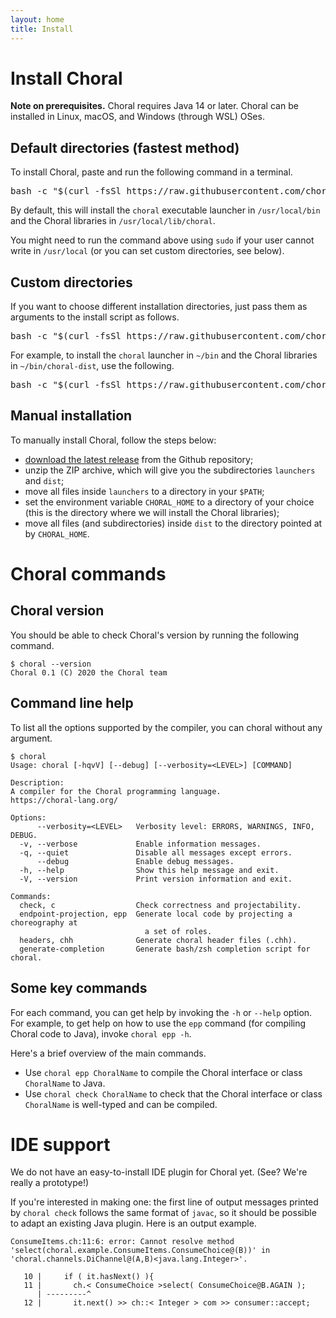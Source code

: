 ```yaml
---
layout: home
title: Install
---
```


# Install Choral

**Note on prerequisites.** Choral requires Java 14 or later. Choral can be installed in Linux, macOS, and Windows (through WSL) OSes.

## Default directories (fastest method)

To install Choral, paste and run the following command in a terminal.

<pre class="border p-2 bg-light">bash -c "$(curl -fsSl https://raw.githubusercontent.com/choral-lang/choral/master/src/scripts/install.sh)"</pre>

By default, this will install the `choral` executable launcher in `/usr/local/bin` and the Choral libraries in `/usr/local/lib/choral`.

You might need to run the command above using `sudo` if your user cannot write in `/usr/local` (or you can set custom directories, see below).

## Custom directories

If you want to choose different installation directories, just pass them as arguments to the install script as follows.

<pre class="border p-2 bg-light">bash -c "$(curl -fsSl https://raw.githubusercontent.com/choral-lang/choral/master/src/scripts/install.sh)" -s -l /path/to/store/the/launcher -ch /path/to/store/choral/libraries</pre>

For example, to install the `choral` launcher in `~/bin` and the Choral libraries in `~/bin/choral-dist`, use the following.

<pre class="border p-2 bg-light">bash -c "$(curl -fsSl https://raw.githubusercontent.com/choral-lang/choral/master/src/scripts/install.sh)" -s -l ~/bin -ch ~/bin/choral-dist</pre>

## Manual installation

To manually install Choral, follow the steps below:
- [download the latest release](https://github.com/choral-lang/choral/releases/latest) from the Github repository;
- unzip the ZIP archive, which will give you the subdirectories `launchers` and `dist`;
- move all files inside `launchers` to a directory in your `$PATH`;
- set the environment variable `CHORAL_HOME` to a directory of your choice (this is the directory where we will install the Choral libraries);
- move all files (and subdirectories) inside `dist` to the directory pointed at by `CHORAL_HOME`.


# Choral commands

## Choral version

You should be able to check Choral's version by running the following command.

```
$ choral --version
Choral 0.1 (C) 2020 the Choral team
```

## Command line help

To list all the options supported by the compiler, you can
choral without any argument.

```
$ choral
Usage: choral [-hqvV] [--debug] [--verbosity=<LEVEL>] [COMMAND]

Description:
A compiler for the Choral programming language.
https://choral-lang.org/

Options:
      --verbosity=<LEVEL>   Verbosity level: ERRORS, WARNINGS, INFO, DEBUG.
  -v, --verbose             Enable information messages.
  -q, --quiet               Disable all messages except errors.
      --debug               Enable debug messages.
  -h, --help                Show this help message and exit.
  -V, --version             Print version information and exit.

Commands:
  check, c                  Check correctness and projectability.
  endpoint-projection, epp  Generate local code by projecting a choreography at
                              a set of roles.
  headers, chh              Generate choral header files (.chh).
  generate-completion       Generate bash/zsh completion script for choral.
```

## Some key commands

For each command, you can get help by invoking the `-h` or `--help` option.
For example, to get help on how to use the `epp` command (for compiling Choral code to Java), invoke `choral epp -h`.

Here's a brief overview of the main commands.

- Use `choral epp ChoralName` to compile the Choral interface or class `ChoralName` to Java.
- Use `choral check ChoralName` to check that the Choral interface or class `ChoralName` is well-typed and can be compiled.


# IDE support

We do not have an easy-to-install IDE plugin for Choral yet. (See? We're really a prototype!)

If you're interested in making one: the first line of output messages printed by `choral check` follows the same format of `javac`, so it should be possible to adapt an existing Java plugin. Here is an output example.

```
ConsumeItems.ch:11:6: error: Cannot resolve method 'select(choral.example.ConsumeItems.ConsumeChoice@(B))' in 'choral.channels.DiChannel@(A,B)<java.lang.Integer>'.

   10 |     if ( it.hasNext() ){
   11 |       ch.< ConsumeChoice >select( ConsumeChoice@B.AGAIN );
      | ---------^
   12 |       it.next() >> ch::< Integer > com >> consumer::accept;
```

